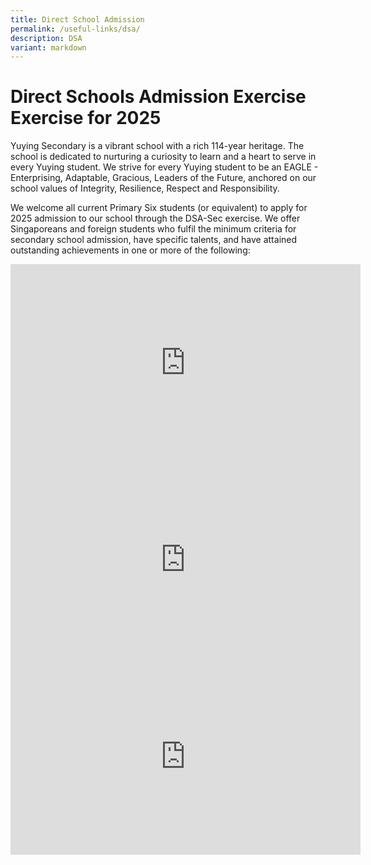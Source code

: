 ```yaml
---
title: Direct School Admission
permalink: /useful-links/dsa/
description: DSA
variant: markdown
---
```

# Direct Schools Admission Exercise Exercise for 2025 


Yuying Secondary is a vibrant school with a rich 114-year heritage. The school is dedicated to nurturing a curiosity to learn and a heart to serve in every Yuying student. We strive for every Yuying student to be an EAGLE - Enterprising, Adaptable, Gracious, Leaders of the Future, anchored on our school values of Integrity, Resilience, Respect and Responsibility.

We welcome all current Primary Six students (or equivalent) to apply for 2025 admission to our school through the DSA-Sec exercise. We offer Singaporeans and foreign students who fulfil the minimum criteria for secondary school admission, have specific talents, and have attained outstanding achievements in one or more of the following:










       




<iframe width="560" height="315" src="https://www.youtube.com/embed/lE3qU1VAnN8" title="YouTube video player" frameborder="0" allow="accelerometer; autoplay; clipboard-write; encrypted-media; gyroscope; picture-in-picture; web-share" allowfullscreen=""></iframe>

<iframe width="560" height="315" src="https://www.youtube.com/embed/jWJJEUtyXe8" title="YouTube video player" frameborder="0" allow="accelerometer; autoplay; clipboard-write; encrypted-media; gyroscope; picture-in-picture; web-share" allowfullscreen=""></iframe>

<iframe width="560" height="315" src="https://www.youtube.com/embed/1mSEFC2m48k" title="YouTube video player" frameborder="0" allow="accelerometer; autoplay; clipboard-write; encrypted-media; gyroscope; picture-in-picture; web-share" allowfullscreen=""></iframe>